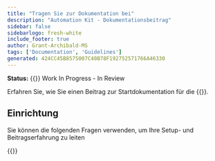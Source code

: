```yaml
---
title: "Tragen Sie zur Dokumentation bei"
description: "Automation Kit - Dokumentationsbeitrag"
sidebar: false
sidebarlogo: fresh-white
include_footer: true
author: Grant-Archibald-MS
tags: ['Documentation', 'Guidelines']
generated: 424CC45B8575007C40B78F192752571766A46330
---
```


**Status:** {{<externalImage src="https://github.githubassets.com/images/icons/emoji/unicode/1f6a7.png" size="16x16" text="Construction Icon">}} Work In Progress - In Review

Erfahren Sie, wie Sie einen Beitrag zur Startdokumentation für die {{<product-name>}}.

## Einrichtung

Sie können die folgenden Fragen verwenden, um Ihre Setup- und Beitragserfahrung zu leiten

{{<questions name="/content/de/contribution/documentation.json" completed="Vielen Dank für das Ausfüllen der Setup-Fragen" showNavigationButtons="false" locale="de">}}
